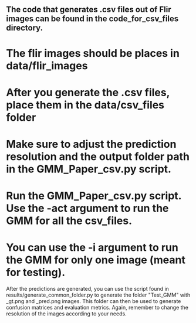 ## The code that generates .csv files out of Flir images can be found in the code_for_csv_files directory.
# The flir images should be places in data/flir_images
# After you generate the .csv files, place them in the data/csv_files folder
# Make sure to adjust the prediction resolution and the output folder path in the GMM_Paper_csv.py script.

# Run the GMM_Paper_csv.py script. Use the -act argument to run the GMM for all the csv_files.
# You can use the -i argument to run the GMM for only one image (meant for testing).


After the predictions are generated, you can use the script found in results/generate_common_folder.py to generate the folder "Test_GMM" with _gt.png and _pred.png images. This folder can then be used to generate confusion matrices and evaluation metrics. Again, remember to change the resolution of the images according to your needs.